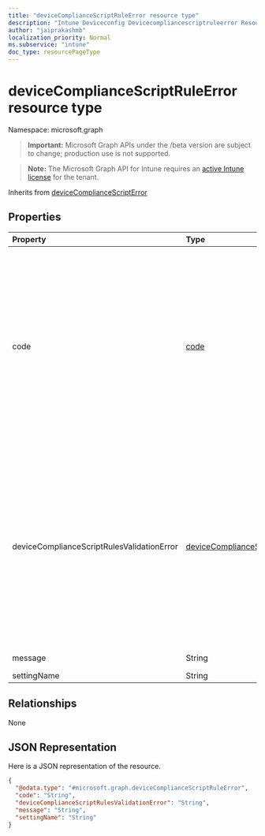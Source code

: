 ```yaml
---
title: "deviceComplianceScriptRuleError resource type"
description: "Intune Deviceconfig Devicecompliancescriptruleerror Resources ."
author: "jaiprakashmb"
localization_priority: Normal
ms.subservice: "intune"
doc_type: resourcePageType
---
```


# deviceComplianceScriptRuleError resource type

Namespace: microsoft.graph

> **Important:** Microsoft Graph APIs under the /beta version are subject to change; production use is not supported.

> **Note:** The Microsoft Graph API for Intune requires an [active Intune license](https://go.microsoft.com/fwlink/?linkid=839381) for the tenant.




Inherits from [deviceComplianceScriptError](../resources/intune-deviceconfig-devicecompliancescripterror.md)

## Properties
|Property|Type|Description|
|:---|:---|:---|
|code|[code](../resources/intune-deviceconfig-code.md)|Error code. Inherited from [deviceComplianceScriptError](../resources/intune-deviceconfig-devicecompliancescripterror.md). Possible values are: `none`, `jsonFileInvalid`, `jsonFileMissing`, `jsonFileTooLarge`, `rulesMissing`, `duplicateRules`, `tooManyRulesSpecified`, `operatorMissing`, `operatorNotSupported`, `datatypeMissing`, `datatypeNotSupported`, `operatorDataTypeCombinationNotSupported`, `moreInfoUriMissing`, `moreInfoUriInvalid`, `moreInfoUriTooLarge`, `descriptionMissing`, `descriptionInvalid`, `descriptionTooLarge`, `titleMissing`, `titleInvalid`, `titleTooLarge`, `operandMissing`, `operandInvalid`, `operandTooLarge`, `settingNameMissing`, `settingNameInvalid`, `settingNameTooLarge`, `englishLocaleMissing`, `duplicateLocales`, `unrecognizedLocale`, `unknown`, `remediationStringsMissing`.|
|deviceComplianceScriptRulesValidationError|[deviceComplianceScriptRulesValidationError](../resources/intune-deviceconfig-devicecompliancescriptrulesvalidationerror.md)|Error code. Inherited from [deviceComplianceScriptError](../resources/intune-deviceconfig-devicecompliancescripterror.md). Possible values are: `none`, `jsonFileInvalid`, `jsonFileMissing`, `jsonFileTooLarge`, `rulesMissing`, `duplicateRules`, `tooManyRulesSpecified`, `operatorMissing`, `operatorNotSupported`, `datatypeMissing`, `datatypeNotSupported`, `operatorDataTypeCombinationNotSupported`, `moreInfoUriMissing`, `moreInfoUriInvalid`, `moreInfoUriTooLarge`, `descriptionMissing`, `descriptionInvalid`, `descriptionTooLarge`, `titleMissing`, `titleInvalid`, `titleTooLarge`, `operandMissing`, `operandInvalid`, `operandTooLarge`, `settingNameMissing`, `settingNameInvalid`, `settingNameTooLarge`, `englishLocaleMissing`, `duplicateLocales`, `unrecognizedLocale`, `unknown`, `remediationStringsMissing`.|
|message|String|Error message. Inherited from [deviceComplianceScriptError](../resources/intune-deviceconfig-devicecompliancescripterror.md)|
|settingName|String|Setting name for the rule with error.|

## Relationships
None

## JSON Representation
Here is a JSON representation of the resource.
<!-- {
  "blockType": "resource",
  "@odata.type": "microsoft.graph.deviceComplianceScriptRuleError"
}
-->
``` json
{
  "@odata.type": "#microsoft.graph.deviceComplianceScriptRuleError",
  "code": "String",
  "deviceComplianceScriptRulesValidationError": "String",
  "message": "String",
  "settingName": "String"
}
```